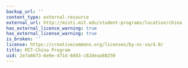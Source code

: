 ```yaml
---
backup_url: ''
content_type: external-resource
external_url: http://misti.mit.edu/student-programs/location/china
has_external_licence_warning: true
has_external_license_warning: true
is_broken: ''
license: https://creativecommons.org/licenses/by-nc-sa/4.0/
title: MIT-China Program
uid: 2e7a6673-6e9e-471d-8d43-c82deaa88250
---
```

